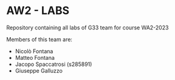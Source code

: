 # AW2 - LABS
Repository containing all labs of G33 team for course WA2-2023

Members of this team are:
* Nicolò Fontana
* Matteo Fontana
* Jacopo Spaccatrosi (s285891)
* Giuseppe Galluzzo
 
